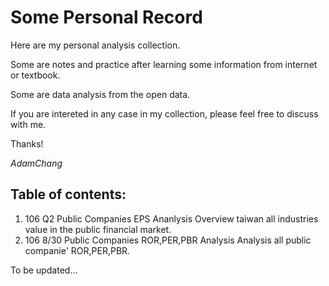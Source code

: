 # Some Personal Record

Here are my personal analysis collection.

Some are notes and practice after learning some information from internet or textbook.

Some are data analysis from the open data. 

If you are intereted in any case in my collection, please feel free to discuss with me.

Thanks!

*AdamChang*

## Table of contents:

1. 106 Q2 Public Companies EPS Ananlysis
  Overview taiwan all industries value in the public financial market.
2. 106 8/30 Public Companies ROR,PER,PBR Analysis
  Analysis all public companie' ROR,PER,PBR.
  
To be updated...
